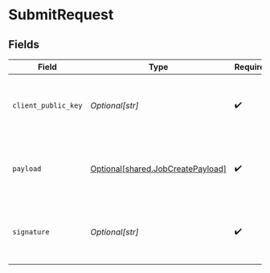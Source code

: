 # SubmitRequest


## Fields

| Field                                                                            | Type                                                                             | Required                                                                         | Description                                                                      |
| -------------------------------------------------------------------------------- | -------------------------------------------------------------------------------- | -------------------------------------------------------------------------------- | -------------------------------------------------------------------------------- |
| `client_public_key`                                                              | *Optional[str]*                                                                  | :heavy_check_mark:                                                               | The base64-encoded public key of the client:                                     |
| `payload`                                                                        | [Optional[shared.JobCreatePayload]](undefined/models/shared/jobcreatepayload.md) | :heavy_check_mark:                                                               | The data needed to cancel a running job on the network                           |
| `signature`                                                                      | *Optional[str]*                                                                  | :heavy_check_mark:                                                               | A base64-encoded signature of the data, signed by the client:                    |